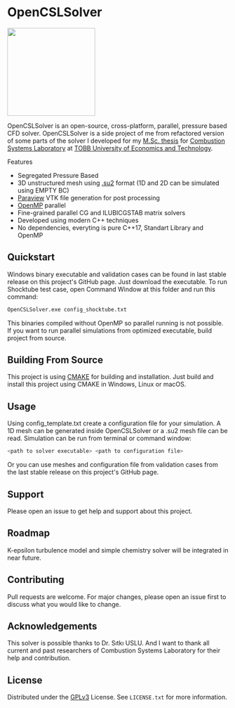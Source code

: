 # OpenCSLSolver

<img src="http://csl.etu.edu.tr/wp-content/uploads/2021/01/CSL_Logo.png" width="200">

OpenCSLSolver is an open-source, cross-platform, parallel, pressure based CFD solver. OpenCSLSolver is a side project of me from refactored version of some parts of the solver I developed for my [M.Sc. thesis](https://www.researchgate.net/publication/332719238_Development_of_a_Pressure_Based_Unstructured_GPU_Accelerated_CFD_Solver_for_Compressible_Reacting_Flows_at_all_MACH_Numbers) for [Combustion Systems Laboratory](http://csl.etu.edu.tr/) at [TOBB University of Economics and Technology](https://www.etu.edu.tr/).

Features
* Segregated Pressure Based
* 3D unstructured mesh using [.su2](https://su2code.github.io/docs/Mesh-File/) format (1D and 2D can be simulated using EMPTY BC)
* [Paraview](https://www.paraview.org/) VTK file generation for post processing
* [OpenMP](https://www.openmp.org/) parallel
* Fine-grained parallel CG and ILUBICGSTAB matrix solvers
* Developed using modern C++ techniques
* No dependencies, everyting is pure C++17, Standart Library and OpenMP

## Quickstart
Windows binary executable and validation cases can be found in last stable release on this project's GitHub page. Just download the executable. To run Shocktube test case, open Command Window at this folder and run this command:
```bash
OpenCSLSolver.exe config_shocktube.txt
```
This binaries compiled without OpenMP so parallel running is not possible. If you want to run parallel simulations from optimized executable, build project from source.

## Building From Source
This project is using [CMAKE](https://cmake.org/) for building and installation. Just build and install this project using CMAKE in Windows, Linux or macOS.

## Usage
Using config_template.txt create a configuration file for your simulation. A 1D mesh can be generated inside OpenCSLSolver or a .su2 mesh file can be read. Simulation can be run from terminal or command window:
```bash
<path to solver executable> <path to configuration file>
```
Or you can use meshes and configuration file from validation cases from the last stable release on this project's GitHub page.

## Support
Please open an issue to get help and support about this project.

## Roadmap
K-epsilon turbulence model and simple chemistry solver will be integrated in near future.

## Contributing
Pull requests are welcome. For major changes, please open an issue first to discuss what you would like to change.

## Acknowledgements
This solver is possible thanks to Dr. Sıtkı USLU. And I want to thank all current and past researchers of Combustion Systems Laboratory for their help and contribution.

## License

Distributed under the [GPLv3](http://www.gnu.org/licenses/) License. See `LICENSE.txt` for more information.
